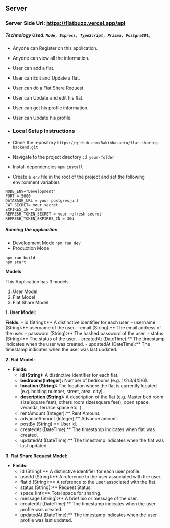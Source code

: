 
## Server

### Server Side Url: https://flatbuzz.vercel.app/api

  
##### Technology Used: ```Node, Express, TypeScript, Prisma, PostgreSQL, ```


- Anyone can Register on this application.
- Anyone can view all the information.
- User can add a flat.
- User can Edit and Update a flat.
- User can do a Flat Share Request.
- User can Update and edit his flat.
- User can get his profile information.
- User can Update his profile.

- ### Local Setup Instructions
- Clone the repository
  `https://github.com/Rakibhasaniu/flat-sharing-backend.git`
- Navigate to the project directory
  `cd your-folder`
- Install dependencies
  `npm install`
- Create a`.env` file in the root of the project and set the following environment variables

```
NODE_ENV="Development"
PORT = 5000
DATABASE_URL = your postgres_url
JWT_SECRET= your secret
EXPIRES_IN = 30m
REFRESH_TOKEN_SECRET = your refresh secret
REFRESH_TOKEN_EXPIRES_IN = 30d
```

##### Running the application

- Development Mode
  `npm run dev`
- Production Mode

```
npm run build
npm start
```


**Models**

This Application has 3 models.

1. User Model
2. Flat Model
3. Flat Share Model

**1. User Model:**

**Fields:**
    - id (String):** A distinctive identifier for each user.
    - username (String):** username of the user.
    - email (String):** The email address of the user.
    - password (String):** The hashed password of the user.
    - status (String):** The status of the user.
    - createdAt (DateTime):** The timestamp indicates when the user was created.
    - updatedAt (DateTime):** The timestamp indicates when the user was last updated.

**2. Flat Model:**

- **Fields:**
    - **id (String):** A distinctive identifier for each flat.
    - **bedrooms(Integer):** Number of bedrooms (e.g. 1/2/3/4/5/6).
    - **location (String):** The location where the flat is currently located (e.g. holding number, street, area, city).
    - **description (String):** A description of the flat (e.g. Master bed room size(square feet), others room size(square feet), open space, veranda, terrace space etc. ).
    - rentAmount (Integer):** Rent Amount.
    - advanceAmount (Integer):** Advance amount.
    - postBy (String):** User id.
    - createdAt (DateTime):** The timestamp indicates when flat was created.
    - updatedAt (DateTime):** The timestamp indicates when the flat was last updated.

 **3. Flat Share Request Model:**

- **Fields:**
    - id (String):** A distinctive identifier for each user profile.
    - userId (String):** A reference to the user associated with the user.
    - flatId (String):** A reference to the user associated with the flat.
    - status (String):** Request Status.
    - space (Int):** Total space for sharing.
    - message (String):** A brief bio or message of the user.
    - createdAt (DateTime):** The timestamp indicates when the user profile was created.
    - updatedAt (DateTime):** The timestamp indicates when the user profile was last updated.


